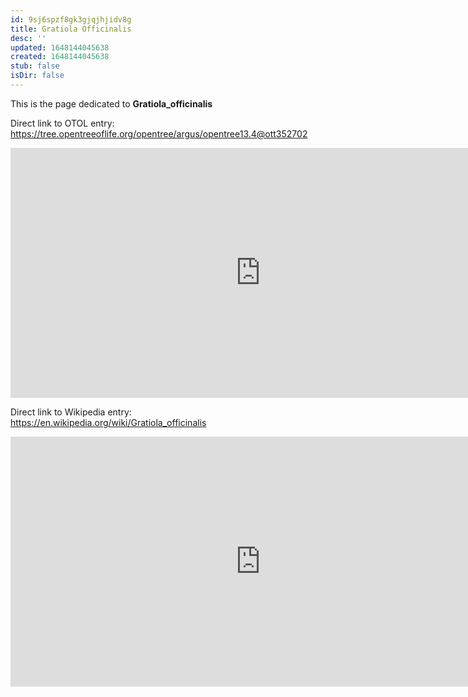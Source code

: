 ```yaml
---
id: 9sj6spzf8gk3gjqjhjidv8g
title: Gratiola Officinalis
desc: ''
updated: 1648144045638
created: 1648144045638
stub: false
isDir: false
---
```

This is the page dedicated to **Gratiola_officinalis**


Direct link to OTOL entry: https://tree.opentreeoflife.org/opentree/argus/opentree13.4@ott352702



<html>
    <body>
    <iframe src="https://tree.opentreeoflife.org/opentree/argus/opentree13.4@ott352702"
    width="800" height="400" frameborder="0" allowfullscreen> </iframe>
    </body>
</html>
    


Direct link to Wikipedia entry: https://en.wikipedia.org/wiki/Gratiola_officinalis



<html>
    <body>
    <iframe src="https://en.wikipedia.org/wiki/Gratiola_officinalis"
    width="800" height="400" frameborder="0" allowfullscreen> </iframe>
    </body>
</html>
    
